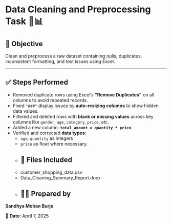 # Data Cleaning and Preprocessing Task 🧹📊

## 📌 Objective
Clean and preprocess a raw dataset containing nulls, duplicates, inconsistent formatting, and text issues using Excel.

---

## ✅ Steps Performed

- Removed duplicate rows using Excel’s **"Remove Duplicates"** on all columns to avoid repeated records.
- Fixed `"###"` display issues by **auto-resizing columns** to show hidden data values.
- Filtered and deleted rows with **blank or missing values** across key columns like `gender`, `age`, `category`, `price`, etc.
- Added a new column: **`total_amount = quantity * price`**.
- Verified and corrected **data types**:
  - `age`, `quantity` as integers  
  - `price` as float where necessary.
  - ## 📁 Files Included
  - customer_shopping_data.csv
  - Data_Cleaning_Summary_Report.docx
  - ## 🧑‍💻 Prepared by
**Sandhya Mohan Burje**

📅 **Date**: April 7, 2025

